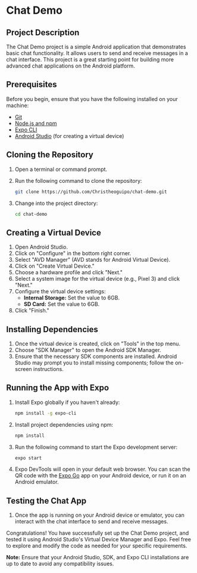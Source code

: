 # Chat Demo

## Project Description

The Chat Demo project is a simple Android application that demonstrates basic chat functionality. It allows users to send and receive messages in a chat interface. This project is a great starting point for building more advanced chat applications on the Android platform.

## Prerequisites

Before you begin, ensure that you have the following installed on your machine:

- [Git](https://git-scm.com/)
- [Node.js and npm](https://nodejs.org/)
- [Expo CLI](https://docs.expo.dev/get-started/installation/)
- [Android Studio](https://developer.android.com/studio) (for creating a virtual device)

## Cloning the Repository

1. Open a terminal or command prompt.
2. Run the following command to clone the repository:

    ```bash
    git clone https://github.com/Christheoguipo/chat-demo.git
    ```

3. Change into the project directory:

    ```bash
    cd chat-demo
    ```

## Creating a Virtual Device

1. Open Android Studio.
2. Click on "Configure" in the bottom right corner.
3. Select "AVD Manager" (AVD stands for Android Virtual Device).
4. Click on "Create Virtual Device."
5. Choose a hardware profile and click "Next."
6. Select a system image for the virtual device (e.g., Pixel 3) and click "Next."
7. Configure the virtual device settings:
   - **Internal Storage:** Set the value to 6GB.
   - **SD Card:** Set the value to 6GB.
8. Click "Finish."

## Installing Dependencies

1. Once the virtual device is created, click on "Tools" in the top menu.
2. Choose "SDK Manager" to open the Android SDK Manager.
3. Ensure that the necessary SDK components are installed. Android Studio may prompt you to install missing components; follow the on-screen instructions.

## Running the App with Expo

1. Install Expo globally if you haven't already:

    ```bash
    npm install -g expo-cli
    ```

2. Install project dependencies using npm:

    ```bash
    npm install
    ```

3. Run the following command to start the Expo development server:

    ```bash
    expo start
    ```

4. Expo DevTools will open in your default web browser. You can scan the QR code with the [Expo Go](https://expo.dev/client) app on your Android device, or run it on an Android emulator.

## Testing the Chat App

1. Once the app is running on your Android device or emulator, you can interact with the chat interface to send and receive messages.

Congratulations! You have successfully set up the Chat Demo project, and tested it using Android Studio's Virtual Device Manager and Expo. Feel free to explore and modify the code as needed for your specific requirements.

**Note:** Ensure that your Android Studio, SDK, and Expo CLI installations are up to date to avoid any compatibility issues.
